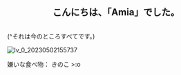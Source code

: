 <h2 align="center">こんにちは、「Amia」でした。</h2>
<p align="center" alt="" width="">
    <img alt="" src="assets/standard.gif">

(^それは今のところすべてです。)


![lv_0_20230502155737](https://user-images.githubusercontent.com/132329107/235600181-e5ae33c3-7f74-4ad2-b49e-995ae58cd901.gif)




嫌いな食べ物： きのこ >:o
